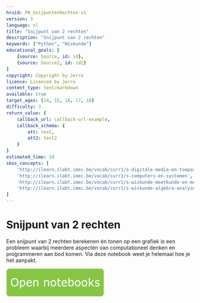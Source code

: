 ```yaml
---
hruid: PN_SnijpuntenRechten-v1
version: 3
language: nl
title: "Snijpunt van 2 rechten"
description: "Snijpunt van 2 rechten"
keywords: ["Python", "Wiskunde"]
educational_goals: [
    {source: Source, id: id}, 
    {source: Source2, id: id2}
]
copyright: Copyright by Jerro
licence: Licenced by Jerro
content_type: text/markdown
available: true
target_ages: [14, 15, 16, 17, 18]
difficulty: 3
return_value: {
    callback_url: callback-url-example,
    callback_schema: {
        att: test,
        att2: test2
    }
}
estimated_time: 10
skos_concepts: [
    'http://ilearn.ilabt.imec.be/vocab/curr1/s-digitale-media-en-toepassingen', 
    'http://ilearn.ilabt.imec.be/vocab/curr1/s-computers-en-systemen', 
    'http://ilearn.ilabt.imec.be/vocab/curr1/s-wiskunde-meetkunde-en-metend-rekenen', 
    'http://ilearn.ilabt.imec.be/vocab/curr1/s-wiskunde-algebra-analyse'
]
---
```


# Snijpunt van 2 rechten
Een snijpunt van 2 rechten berekenen én tonen op een grafiek is een probleem waarbij meerdere aspecten van computationeel denken en programmeren aan bod komen. Via deze notebook weet je helemaal hoe je het aanpakt.

[![](embed/Knop.png "Knop")](https://kiks.ilabt.imec.be/jupyterhub/?id=0405 "Notebooks Snijpunten")

